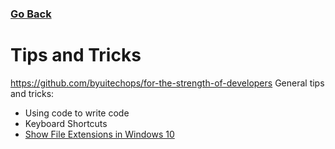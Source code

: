 ### [Go Back](../../../)
# Tips and Tricks
https://github.com/byuitechops/for-the-strength-of-developers
General tips and tricks:
* Using code to write code
* Keyboard Shortcuts
* [Show File Extensions in Windows 10](https://youtu.be/PoTah9YBG2Y?t=23)
